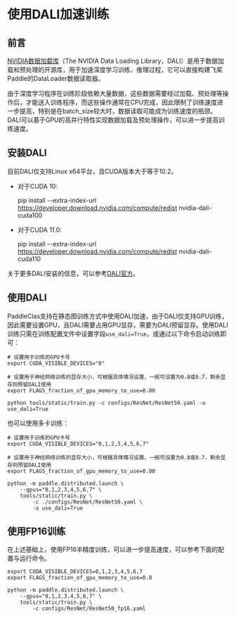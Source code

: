 # 使用DALI加速训练

## 前言
[NVIDIA数据加载库](https://docs.nvidia.com/deeplearning/dali/user-guide/docs/index.html)（The NVIDIA Data Loading Library，DALI）是用于数据加载和预处理的开源库，用于加速深度学习训练、推理过程，它可以直接构建飞桨Paddle的DataLoader数据读取器。

由于深度学习程序在训练阶段依赖大量数据，这些数据需要经过加载、预处理等操作后，才能送入训练程序，而这些操作通常在CPU完成，因此限制了训练速度进一步提高，特别是在batch_size较大时，数据读取可能成为训练速度的瓶颈。DALI可以基于GPU的高并行特性实现数据加载及预处理操作，可以进一步提高训练速度。

## 安装DALI
目前DALI仅支持Linux x64平台，且CUDA版本大于等于10.2。

* 对于CUDA 10:

    pip install --extra-index-url https://developer.download.nvidia.com/compute/redist nvidia-dali-cuda100

* 对于CUDA 11.0:

    pip install --extra-index-url https://developer.download.nvidia.com/compute/redist nvidia-dali-cuda110

关于更多DALI安装的信息，可以参考[DALI官方](https://docs.nvidia.com/deeplearning/dali/user-guide/docs/installation.html)。

## 使用DALI
PaddleClas支持在静态图训练方式中使用DALI加速，由于DALI仅支持GPU训练，因此需要设置GPU，且DALI需要占用GPU显存，需要为DALI预留显存。使用DALI训练只需在训练配置文件中设置字段`use_dali=True`，或通过以下命令启动训练即可：

```shell
# 设置用于训练的GPU卡号
export CUDA_VISIBLE_DEVICES="0"

# 设置用于神经网络训练的显存大小，可根据具体情况设置，一般可设置为0.8或0.7，剩余显存则预留DALI使用
export FLAGS_fraction_of_gpu_memory_to_use=0.80

python tools/static/train.py -c configs/ResNet/ResNet50.yaml -o use_dali=True
```

也可以使用多卡训练：

```shell
# 设置用于训练的GPU卡号
export CUDA_VISIBLE_DEVICES="0,1,2,3,4,5,6,7"

# 设置用于神经网络训练的显存大小，可根据具体情况设置，一般可设置为0.8或0.7，剩余显存则预留DALI使用
export FLAGS_fraction_of_gpu_memory_to_use=0.80

python -m paddle.distributed.launch \
    --gpus="0,1,2,3,4,5,6,7" \
    tools/static/train.py \
        -c ./configs/ResNet/ResNet50.yaml \
        -o use_dali=True
```

## 使用FP16训练

在上述基础上，使用FP16半精度训练，可以进一步提高速度，可以参考下面的配置与运行命令。

```shell
export CUDA_VISIBLE_DEVICES=0,1,2,3,4,5,6,7
export FLAGS_fraction_of_gpu_memory_to_use=0.8

python -m paddle.distributed.launch \
    --gpus="0,1,2,3,4,5,6,7" \
    tools/static/train.py \
        -c configs/ResNet/ResNet50_fp16.yaml
```
